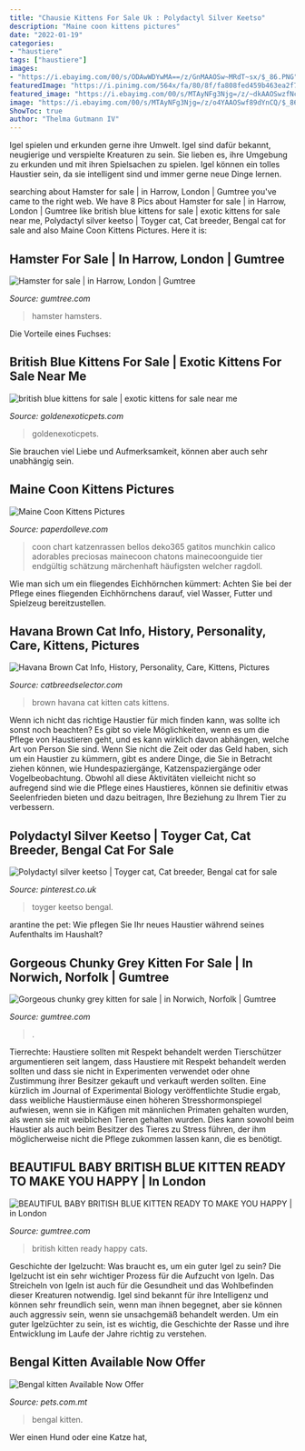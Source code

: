 ```yaml
---
title: "Chausie Kittens For Sale Uk : Polydactyl Silver Keetso"
description: "Maine coon kittens pictures"
date: "2022-01-19"
categories:
- "haustiere"
tags: ["haustiere"]
images:
- "https://i.ebayimg.com/00/s/ODAwWDYwMA==/z/GnMAAOSw~MRdT~sx/$_86.PNG"
featuredImage: "https://i.pinimg.com/564x/fa/80/8f/fa808fed459b463ea2f7e5760789a0b8.jpg"
featured_image: "https://i.ebayimg.com/00/s/MTAyNFg3Njg=/z/~dkAAOSwzfNc-2rC/$_86.JPG"
image: "https://i.ebayimg.com/00/s/MTAyNFg3Njg=/z/o4YAAOSwf89dYnCQ/$_86.JPG"
ShowToc: true
author: "Thelma Gutmann IV"
---
```



Igel spielen und erkunden gerne ihre Umwelt.
Igel sind dafür bekannt, neugierige und verspielte Kreaturen zu sein. Sie lieben es, ihre Umgebung zu erkunden und mit ihren Spielsachen zu spielen. Igel können ein tolles Haustier sein, da sie intelligent sind und immer gerne neue Dinge lernen.

	

		
searching about Hamster for sale | in Harrow, London | Gumtree you've came to the right web. We have 8 Pics about Hamster for sale | in Harrow, London | Gumtree like british blue kittens for sale | exotic kittens for sale near me, Polydactyl silver keetso | Toyger cat, Cat breeder, Bengal cat for sale and also Maine Coon Kittens Pictures. Here it is:
		
    
## Hamster For Sale | In Harrow, London | Gumtree

<img loading=lazy src="https://i.ebayimg.com/00/s/ODAwWDYwMA==/z/GnMAAOSw~MRdT~sx/$_86.PNG" onerror="this.onerror=null;this.src='https://tse1.mm.bing.net/th?id=OIP.hJW4t-hx-tuE7PEV3-NLoQHaJ4&amp;pid=15.1';" alt="Hamster for sale | in Harrow, London | Gumtree">

_Source: gumtree.com_

>hamster hamsters. 

	

Die Vorteile eines Fuchses:

    
## British Blue Kittens For Sale | Exotic Kittens For Sale Near Me

<img loading=lazy src="https://goldenexoticpets.com/wp-content/uploads/2020/06/3b779629d8a62cd7c795153215060157.jpg" onerror="this.onerror=null;this.src='https://tse4.mm.bing.net/th?id=OIP.UjhDH0KxVP_vY9GqDD3PowHaKX&amp;pid=15.1';" alt="british blue kittens for sale | exotic kittens for sale near me">

_Source: goldenexoticpets.com_

>goldenexoticpets. 

	

Sie brauchen viel Liebe und Aufmerksamkeit, können aber auch sehr unabhängig sein.

    
## Maine Coon Kittens Pictures

<img loading=lazy src="https://i.pinimg.com/564x/fa/80/8f/fa808fed459b463ea2f7e5760789a0b8.jpg" onerror="this.onerror=null;this.src='https://tse4.mm.bing.net/th?id=OIP.Hu6JlOVr7r0l_3wfEN7RNQHaLj&amp;pid=15.1';" alt="Maine Coon Kittens Pictures">

_Source: paperdolleve.com_

>coon chart katzenrassen bellos deko365 gatitos munchkin calico adorables preciosas mainecoon chatons mainecoonguide tier endgültig schätzung märchenhaft häufigsten welcher ragdoll. 

	

Wie man sich um ein fliegendes Eichhörnchen kümmert: Achten Sie bei der Pflege eines fliegenden Eichhörnchens darauf, viel Wasser, Futter und Spielzeug bereitzustellen.

    
## Havana Brown Cat Info, History, Personality, Care, Kittens, Pictures

<img loading=lazy src="http://www.catbreedselector.com/wp-content/uploads/2016/12/Havana-Brown-Kitten.jpg" onerror="this.onerror=null;this.src='https://tse1.mm.bing.net/th?id=OIP.fTrdSyKIQUZkE5MJsbVI1AHaJ4&amp;pid=15.1';" alt="Havana Brown Cat Info, History, Personality, Care, Kittens, Pictures">

_Source: catbreedselector.com_

>brown havana cat kitten cats kittens. 

	

Wenn ich nicht das richtige Haustier für mich finden kann, was sollte ich sonst noch beachten?
Es gibt so viele Möglichkeiten, wenn es um die Pflege von Haustieren geht, und es kann wirklich davon abhängen, welche Art von Person Sie sind. Wenn Sie nicht die Zeit oder das Geld haben, sich um ein Haustier zu kümmern, gibt es andere Dinge, die Sie in Betracht ziehen können, wie Hundespaziergänge, Katzenspaziergänge oder Vogelbeobachtung. Obwohl all diese Aktivitäten vielleicht nicht so aufregend sind wie die Pflege eines Haustieres, können sie definitiv etwas Seelenfrieden bieten und dazu beitragen, Ihre Beziehung zu Ihrem Tier zu verbessern.

    
## Polydactyl Silver Keetso | Toyger Cat, Cat Breeder, Bengal Cat For Sale

<img loading=lazy src="https://i.pinimg.com/736x/a5/dc/6e/a5dc6e8f112c26b5e55b8774f124cc36.jpg" onerror="this.onerror=null;this.src='https://tse3.mm.bing.net/th?id=OIP.WvIR7sCj1AfjXiowGnXfigHaLG&amp;pid=15.1';" alt="Polydactyl silver keetso | Toyger cat, Cat breeder, Bengal cat for sale">

_Source: pinterest.co.uk_

>toyger keetso bengal. 

	

arantine the pet: Wie pflegen Sie Ihr neues Haustier während seines Aufenthalts im Haushalt?

    
## Gorgeous Chunky Grey Kitten For Sale | In Norwich, Norfolk | Gumtree

<img loading=lazy src="https://i.ebayimg.com/00/s/MTAyNFg3Njg=/z/o4YAAOSwf89dYnCQ/$_86.JPG" onerror="this.onerror=null;this.src='https://tse4.mm.bing.net/th?id=OIP.H7XI5H_kF7xCF88FIq1A-AHaJ4&amp;pid=15.1';" alt="Gorgeous chunky grey kitten for sale | in Norwich, Norfolk | Gumtree">

_Source: gumtree.com_

>. 

	

Tierrechte: Haustiere sollten mit Respekt behandelt werden
Tierschützer argumentieren seit langem, dass Haustiere mit Respekt behandelt werden sollten und dass sie nicht in Experimenten verwendet oder ohne Zustimmung ihrer Besitzer gekauft und verkauft werden sollten. Eine kürzlich im Journal of Experimental Biology veröffentlichte Studie ergab, dass weibliche Haustiermäuse einen höheren Stresshormonspiegel aufwiesen, wenn sie in Käfigen mit männlichen Primaten gehalten wurden, als wenn sie mit weiblichen Tieren gehalten wurden. Dies kann sowohl beim Haustier als auch beim Besitzer des Tieres zu Stress führen, der ihm möglicherweise nicht die Pflege zukommen lassen kann, die es benötigt.

    
## BEAUTIFUL BABY BRITISH BLUE KITTEN READY TO MAKE YOU HAPPY | In London

<img loading=lazy src="https://i.ebayimg.com/00/s/MTAyNFg3Njg=/z/~dkAAOSwzfNc-2rC/$_86.JPG" onerror="this.onerror=null;this.src='https://tse4.mm.bing.net/th?id=OIP.DLNZu3ZH8XOIZifyFjvI_wHaJ4&amp;pid=15.1';" alt="BEAUTIFUL BABY BRITISH BLUE KITTEN READY TO MAKE YOU HAPPY | in London">

_Source: gumtree.com_

>british kitten ready happy cats. 

	

Geschichte der Igelzucht: Was braucht es, um ein guter Igel zu sein?
Die Igelzucht ist ein sehr wichtiger Prozess für die Aufzucht von Igeln. Das Streicheln von Igeln ist auch für die Gesundheit und das Wohlbefinden dieser Kreaturen notwendig. Igel sind bekannt für ihre Intelligenz und können sehr freundlich sein, wenn man ihnen begegnet, aber sie können auch aggressiv sein, wenn sie unsachgemäß behandelt werden. Um ein guter Igelzüchter zu sein, ist es wichtig, die Geschichte der Rasse und ihre Entwicklung im Laufe der Jahre richtig zu verstehen.

    
## Bengal Kitten Available Now Offer

<img loading=lazy src="http://pets.com.mt/images/2018/02/13/36188/bengal-kitten-available-now_1.jpg" onerror="this.onerror=null;this.src='https://tse4.mm.bing.net/th?id=OIP.fBg_Pc87nsD9s9YRAsE7EwHaHa&amp;pid=15.1';" alt="Bengal kitten Available Now Offer">

_Source: pets.com.mt_

>bengal kitten. 

	

Wer einen Hund oder eine Katze hat,

